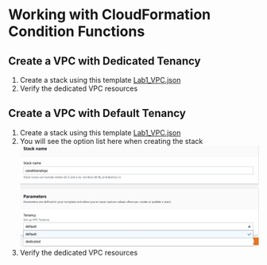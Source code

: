 # Working with CloudFormation Condition Functions
## Create a VPC with Dedicated Tenancy
1. Create a stack using this template [Lab1_VPC.json](./Lab1_VPC.yml)
2. Verify the dedicated VPC resources 

## Create a VPC with Default Tenancy
1. Create a stack using this template [Lab1_VPC.json](./vpctenancy.yml)
2. You will see the option list here when creating the stack
![img](./con.jpg)
3. Verify the dedicated VPC resources 